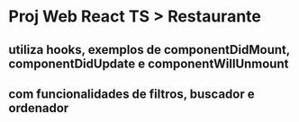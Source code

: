 # Proj Web React TS > Restaurante
## utiliza hooks, exemplos de componentDidMount, componentDidUpdate e componentWillUnmount
## com funcionalidades de filtros, buscador e ordenador